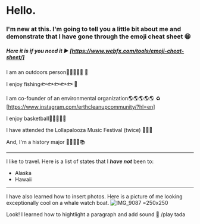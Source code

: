 # Hello.  
### I'm new at this. I'm going to tell you a little bit about me and demonstrate that I have gone through the emoji cheat sheet :grin: 
#####  Here it is if you need it :arrow_forward: [https://www.webfx.com/tools/emoji-cheat-sheet/] 

I am an outdoors person:evergreen_tree::evergreen_tree::evergreen_tree::evergreen_tree::evergreen_tree: :rowboat:

I enjoy fishing:fish::fish::fish::fish::fish:     :fishing_pole_and_fish:

I am co-founder of an environmental organization:earth_americas::earth_americas::earth_americas::earth_americas::earth_americas:     :recycle:
[https://www.instagram.com/erthcleanupcommunity/?hl=en]

I enjoy basketball:basketball::basketball::basketball::basketball::basketball:

I have attended the Lollapalooza Music Festival (twice)  :musical_note::fire::guitar:

And, I'm a history major :closed_book::blue_book::green_book::orange_book::books:

---

I like to travel.  Here is a list of states that I _**have not**_ been to:
- Alaska
- Hawaii

---
I have also learned how to insert photos.  Here is a picture of me looking exceptionally cool on a whale watch boat.
![IMG_9087 =250x250](https://user-images.githubusercontent.com/113112813/189143110-80231a24-6c61-45a9-81a0-f278f669d004.JPG)


Look! I learned how to hightlight a paragraph and add sound :trumpet: /play tada


<!--
**ericbooth906/ericbooth906** is a ✨ _special_ ✨ repository because its `README.md` (this file) appears on your GitHub profile.


Here are some ideas to get you started:

- 🔭 I’m currently working on ...
- 🌱 I’m currently learning ...
- 👯 I’m looking to collaborate on ...
- 🤔 I’m looking for help with ...
- 💬 Ask me about ...
- 📫 How to reach me: ...
- 😄 Pronouns: ...
- ⚡ Fun fact: ...
-->
